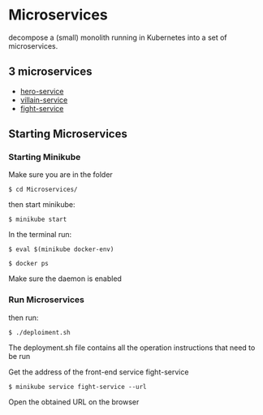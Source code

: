 # Microservices
decompose a (small) monolith running in Kubernetes into a set of microservices.

## 3 microservices
* [hero-service](https://github.com/m2gi-geyu/Microservices/tree/main/hero-service)
* [villain-service](https://github.com/m2gi-geyu/Microservices/tree/main/villain-service)
* [fight-service](https://github.com/m2gi-geyu/Microservices/tree/main/fight-service)

## Starting Microservices

### Starting Minikube 
 Make sure you are in the folder
 
 `$ cd Microservices/`
  
 then start minikube:
 
 `$ minikube start`
  
 In the terminal run:
 
 `$ eval $(minikube docker-env)`
  
 `$ docker ps`
  
 Make sure the daemon is enabled
 
### Run Microservices
 then run:
 
 `$ ./deploiment.sh`
 
 The deployment.sh file contains all the operation instructions that need to be run

 Get the address of the front-end service fight-service
 
 `$ minikube service fight-service --url`

 Open the obtained URL on the browser



